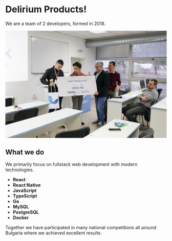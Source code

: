 # Delirium Products!

We are a team of 2 developers, formed in 2018.

![](https://raw.githubusercontent.com/DeliriumProducts/.github/main/profile/dp-scrot.jpeg)

## What we do

We primarily focus on fullstack web development with modern technologies.

- **React**
- **React Native**
- **JavaScript**
- **TypeScript**
- **Go**
- **MySQL** 
- **PostgreSQL**
- **Docker**

Together we have participated in many national competitions all around Bulgaria where we achieved excellent results.
